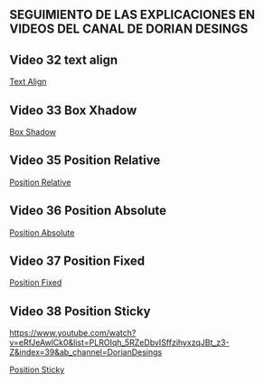 ## SEGUIMIENTO DE LAS EXPLICACIONES EN VIDEOS DEL CANAL DE DORIAN DESINGS



## Video 32 text align

<a href="https://github.com/Adrian-Fernandez-Rosa/cssAvanzado/tree/master/32%20text%20align" 
 target="_blank"> Text Align </a></h3>

## Video 33 Box Xhadow

<a href="https://github.com/Adrian-Fernandez-Rosa/cssAvanzado/tree/master/33%20box%20shadow" 
 target="_blank">Box Shadow </a>
 
 
 ## Video 35 Position Relative
 
 
 
 
<a href="https://github.com/Adrian-Fernandez-Rosa/cssAvanzado/tree/3662afaa93edee8bc9d29d51a9c83334903f5fc7/34%20position" 
 target="_blank">Position Relative</a>


## Video 36 Position Absolute


<a href="https://github.com/Adrian-Fernandez-Rosa/cssAvanzado/tree/1d9216b75453ca74f3c5a98afc8cf15d6f24ef33/34%20position" 
 target="_blank">Position Absolute</a>


## Video 37 Position Fixed

<a href="https://github.com/Adrian-Fernandez-Rosa/cssAvanzado/tree/f4234ce10761c187ba8026adb05bbee115cee08d/34%20position" 
 target="_blank">Position Fixed</a>


## Video 38 Position Sticky

https://www.youtube.com/watch?v=eRfJeAwlCk0&list=PLROIqh_5RZeDbvISffzihyxzqJBt_z3-Z&index=39&ab_channel=DorianDesings



<a href="https://github.com/Adrian-Fernandez-Rosa/cssAvanzado/tree/d25f0490f19e7c284eacbffebb362701e0fc158c/34%20position" 
 target="_blank">Position Sticky</a>
